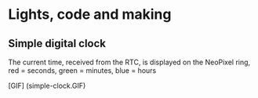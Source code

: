 # Lights, code and making 

## Simple digital clock

The current time, received from the RTC, is displayed on the NeoPixel ring, red = seconds, green = minutes, blue = hours

[GIF] (simple-clock.GIF)
